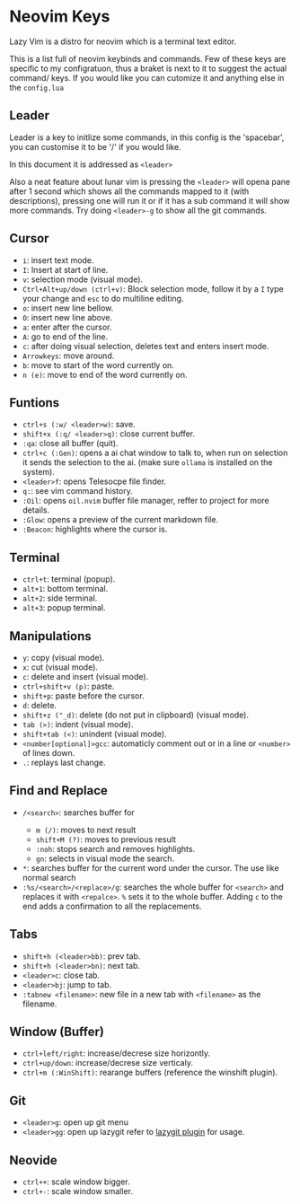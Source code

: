 #  Neovim Keys
Lazy Vim is a distro for neovim which is a terminal text editor.

This is a list full of neovim keybinds and commands.
Few of these keys are specific to my configratuon, thus a braket is next to it to suggest the actual command/ keys.
If you would like you can cutomize it and anything else in the `config.lua`
## Leader
Leader is a key to initlize some commands, in this config is the 'spacebar', you can customise it to be '/' if you would like.

In this document it is addressed as `<leader>`

Also a neat feature about lunar vim is pressing the `<leader>` will opena pane after 1 second which shows all the commands mapped to it (with descriptions),
pressing one will run it or if it has a sub command it will show more commands. Try doing `<leader>-g` to show all the git commands.

## Cursor
- `i`: insert text mode.
- `I`: Insert at start of line.
- `v`: selection mode (visual mode).
- `Ctrl+Alt+up/down (ctrl+v)`: Block selection mode, follow it by a `I` type your change and `esc` to do multiline editing.
- `o`: insert new line bellow.
- `O`: insert new line above.
- `a`: enter after the cursor.
- `A`: go to end of the line.
- `c`: after doing visual selection, deletes text and enters insert mode.
- `Arrowkeys`: move around.
- `b`: move to start of the word currently on.
- `n (e)`: move to end of the word currently on.

## Funtions
- `ctrl+s (:w/ <leader>w)`: save.
- `shift+x (:q/ <leader>q)`: close current buffer.
- `:qa`: close all buffer (quit).
- `ctrl+c (:Gen)`: opens a ai chat window to talk to, when run on selection it sends the selection to the ai. (make sure `ollama` is installed on the system).
- `<leader>f`: opens Telesocpe file finder.
- `q:`: see vim command history.
- `:Oil`: opens `oil.nvim` buffer file manager, reffer to project for more details.
- `:Glow`: opens a preview of the current markdown file.
- `:Beacon`: highlights where the cursor is.

## Terminal
- `ctrl+t`: terminal (popup).
- `alt+1`: bottom terminal.
- `alt+2`: side terminal.
- `alt+3`: popup terminal.

## Manipulations
- `y`: copy (visual mode).
- `x`: cut (visual mode).
- `c`: delete and insert (visual mode).
- `ctrl+shift+v (p)`: paste.
- `shift+p`: paste before the cursor.
- `d`: delete.
- `shift+z ("_d)`: delete (do not put in clipboard) (visual mode).
- `tab (>)`: indent (visual mode).
- `shift+tab (<)`: unindent (visual mode).
- `<number[optional]>gcc`: automaticly comment out or in a line or `<number>` of lines down.
- `.`: replays last change.

## Find and Replace
- `/<search>`: searches buffer for <search> 
  - `m (/)`: moves to next result
  - `shift+M (?)`: moves to previous result
  - `:noh`: stops search and removes highlights.
  - `gn`: selects in visual mode the search.
- `*`: searches buffer for the current word under the cursor. The  use like normal search
- `:%s/<search>/<replace>/g`: searches the whole buffer for `<search>` and replaces it with `<repalce>`. `%` sets it to the whole buffer. Adding `c` to the end adds a confirmation to all the replacements.

## Tabs
- `shift+h (<leader>bb)`: prev tab.
- `shift+h (<leader>bn)`: next tab.
- `<leader>c`: close tab.
- `<leader>bj`: jump to tab.
- `:tabnew <filename>`: new file in a new tab with `<filename>` as the filename.

## Window (Buffer)
- `ctrl+left/right`: increase/decrese size horizontly.
- `ctrl+up/down`: increase/decrese size verticaly.
- `ctrl+m (:WinShift)`: rearange buffers (reference the winshift plugin).

## Git
- `<leader>g`: open up git menu
- `<leader>gg`: open up lazygit
refer to [lazygit plugin](https://github.com/kdheepak/lazygit.nvim) for usage.

## Neovide
- `ctrl++`: scale window bigger.
- `ctrl+-`: scale window smaller.
